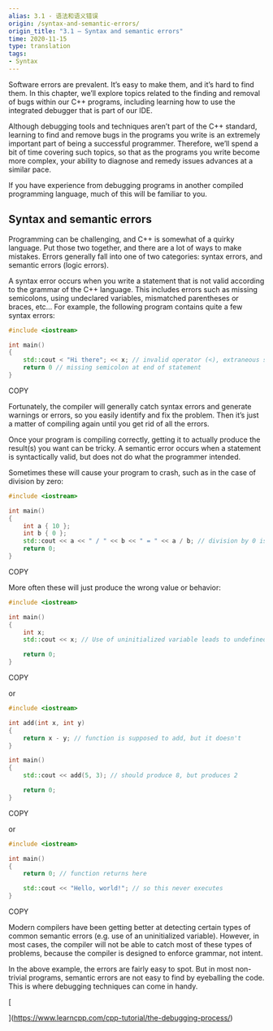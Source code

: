 ```yaml
---
alias: 3.1 - 语法和语义错误
origin: /syntax-and-semantic-errors/
origin_title: "3.1 — Syntax and semantic errors"
time: 2020-11-15
type: translation
tags:
- Syntax
---
```


Software errors are prevalent. It’s easy to make them, and it’s hard to find them. In this chapter, we’ll explore topics related to the finding and removal of bugs within our C++ programs, including learning how to use the integrated debugger that is part of our IDE.

Although debugging tools and techniques aren’t part of the C++ standard, learning to find and remove bugs in the programs you write is an extremely important part of being a successful programmer. Therefore, we’ll spend a bit of time covering such topics, so that as the programs you write become more complex, your ability to diagnose and remedy issues advances at a similar pace.

If you have experience from debugging programs in another compiled programming language, much of this will be familiar to you.

## Syntax and semantic errors

Programming can be challenging, and C++ is somewhat of a quirky language. Put those two together, and there are a lot of ways to make mistakes. Errors generally fall into one of two categories: syntax errors, and semantic errors (logic errors).

A syntax error occurs when you write a statement that is not valid according to the grammar of the C++ language. This includes errors such as missing semicolons, using undeclared variables, mismatched parentheses or braces, etc… For example, the following program contains quite a few syntax errors:

```cpp
#include <iostream>

int main()
{
    std::cout < "Hi there"; << x; // invalid operator (<), extraneous semicolon, undeclared variable (x)
    return 0 // missing semicolon at end of statement
}
```

COPY

Fortunately, the compiler will generally catch syntax errors and generate warnings or errors, so you easily identify and fix the problem. Then it’s just a matter of compiling again until you get rid of all the errors.

Once your program is compiling correctly, getting it to actually produce the result(s) you want can be tricky. A semantic error occurs when a statement is syntactically valid, but does not do what the programmer intended.

Sometimes these will cause your program to crash, such as in the case of division by zero:

```cpp
#include <iostream>

int main()
{
    int a { 10 };
    int b { 0 };
    std::cout << a << " / " << b << " = " << a / b; // division by 0 is undefined
    return 0;
}
```

COPY

More often these will just produce the wrong value or behavior:

```cpp
#include <iostream>

int main()
{
    int x;
    std::cout << x; // Use of uninitialized variable leads to undefined result

    return 0;
}
```

COPY

or

```cpp
#include <iostream>

int add(int x, int y)
{
    return x - y; // function is supposed to add, but it doesn't
}

int main()
{
    std::cout << add(5, 3); // should produce 8, but produces 2

    return 0;
}
```

COPY

or

```cpp
#include <iostream>

int main()
{
    return 0; // function returns here

    std::cout << "Hello, world!"; // so this never executes
}
```

COPY

Modern compilers have been getting better at detecting certain types of common semantic errors (e.g. use of an uninitialized variable). However, in most cases, the compiler will not be able to catch most of these types of problems, because the compiler is designed to enforce grammar, not intent.

In the above example, the errors are fairly easy to spot. But in most non-trivial programs, semantic errors are not easy to find by eyeballing the code. This is where debugging techniques can come in handy.

[

](https://www.learncpp.com/cpp-tutorial/the-debugging-process/)
